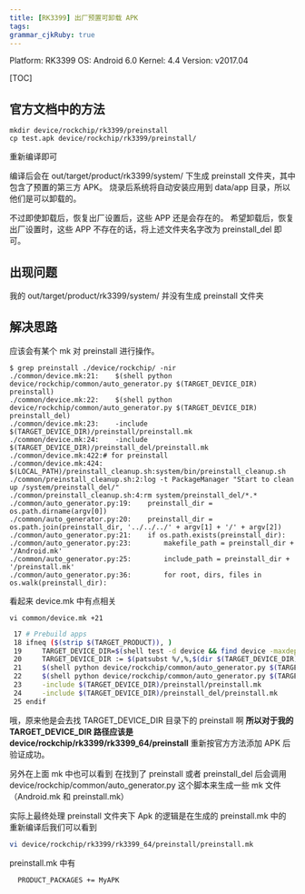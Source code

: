 ```yaml
---
title: [RK3399] 出厂预置可卸载 APK
tags: 
grammar_cjkRuby: true
---
```


Platform: RK3399 
OS: Android 6.0 
Kernel: 4.4 
Version: v2017.04

[TOC]

## 官方文档中的方法
```
mkdir device/rockchip/rk3399/preinstall
cp test.apk device/rockchip/rk3399/preinstall/
```
重新编译即可

编译后会在 out/target/product/rk3399/system/ 下生成 preinstall 文件夹，其中包含了预置的第三方 APK。
烧录后系统将自动安装应用到 data/app 目录，所以他们是可以卸载的。

不过即使卸载后，恢复出厂设置后，这些 APP 还是会存在的。
希望卸载后，恢复出厂设置时，这些 APP 不存在的话，将上述文件夹名字改为 preinstall_del 即可。

## 出现问题
我的 out/target/product/rk3399/system/  并没有生成 preinstall 文件夹

## 解决思路
应该会有某个 mk 对 preinstall 进行操作。
```
$ grep preinstall ./device/rockchip/ -nir
./common/device.mk:21:    $(shell python device/rockchip/common/auto_generator.py $(TARGET_DEVICE_DIR) preinstall)
./common/device.mk:22:    $(shell python device/rockchip/common/auto_generator.py $(TARGET_DEVICE_DIR) preinstall_del)
./common/device.mk:23:    -include $(TARGET_DEVICE_DIR)/preinstall/preinstall.mk
./common/device.mk:24:    -include $(TARGET_DEVICE_DIR)/preinstall_del/preinstall.mk
./common/device.mk:422:# for preinstall
./common/device.mk:424:    $(LOCAL_PATH)/preinstall_cleanup.sh:system/bin/preinstall_cleanup.sh
./common/preinstall_cleanup.sh:2:log -t PackageManager "Start to clean up /system/preinstall_del/"
./common/preinstall_cleanup.sh:4:rm system/preinstall_del/*.*
./common/auto_generator.py:19:    preinstall_dir = os.path.dirname(argv[0])
./common/auto_generator.py:20:    preinstall_dir = os.path.join(preinstall_dir, '../../../' + argv[1] + '/' + argv[2])
./common/auto_generator.py:21:    if os.path.exists(preinstall_dir):
./common/auto_generator.py:23:        makefile_path = preinstall_dir + '/Android.mk'
./common/auto_generator.py:25:        include_path = preinstall_dir + '/preinstall.mk'
./common/auto_generator.py:36:        for root, dirs, files in os.walk(preinstall_dir):
```
看起来 device.mk 中有点相关
```
vi common/device.mk +21
```
```bash
 17 # Prebuild apps
 18 ifneq ($(strip $(TARGET_PRODUCT)), )
 19     TARGET_DEVICE_DIR=$(shell test -d device && find device -maxdepth 4 -path '*/$(TARGET_PRODUCT)/Boa    rdConfig.mk')
 20     TARGET_DEVICE_DIR := $(patsubst %/,%,$(dir $(TARGET_DEVICE_DIR)))
 21     $(shell python device/rockchip/common/auto_generator.py $(TARGET_DEVICE_DIR) preinstall)
 22     $(shell python device/rockchip/common/auto_generator.py $(TARGET_DEVICE_DIR) preinstall_del)
 23     -include $(TARGET_DEVICE_DIR)/preinstall/preinstall.mk
 24     -include $(TARGET_DEVICE_DIR)/preinstall_del/preinstall.mk
 25 endif
```
哦，原来他是会去找 TARGET_DEVICE_DIR 目录下的 preinstall 啊
**所以对于我的 TARGET_DEVICE_DIR 路径应该是 device/rockchip/rk3399/rk3399_64/preinstall**
重新按官方方法添加 APK 后验证成功。


另外在上面 mk 中也可以看到 在找到了 preinstall 或者 preinstall_del 后会调用 device/rockchip/common/auto_generator.py 这个脚本来生成一些 mk 文件（Android.mk 和 preinstall.mk）

实际上最终处理 preinstall 文件夹下 Apk 的逻辑是在生成的 preinstall.mk 中的
重新编译后我们可以看到
```bash
vi device/rockchip/rk3399/rk3399_64/preinstall/preinstall.mk
```
preinstall.mk 中有
```bash
  PRODUCT_PACKAGES += MyAPK
```

